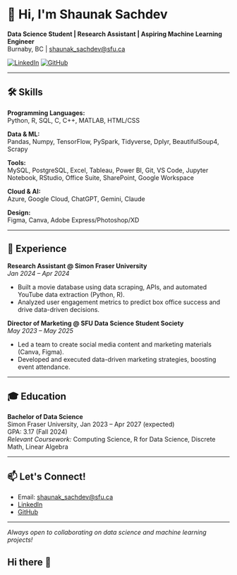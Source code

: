 # 👋 Hi, I'm Shaunak Sachdev

**Data Science Student | Research Assistant | Aspiring Machine Learning Engineer**  
Burnaby, BC | shaunak_sachdev@sfu.ca

[![LinkedIn](https://img.shields.io/badge/LinkedIn-blue?logo=linkedin)](https://www.linkedin.com/in/shaunaksachdev) 
[![GitHub](https://img.shields.io/badge/GitHub-181717?logo=github)](https://github.com/shaunaksachdev)

---

## 🛠️ Skills

**Programming Languages:**  
Python, R, SQL, C, C++, MATLAB, HTML/CSS

**Data & ML:**  
Pandas, Numpy, TensorFlow, PySpark, Tidyverse, Dplyr, BeautifulSoup4, Scrapy

**Tools:**  
MySQL, PostgreSQL, Excel, Tableau, Power BI, Git, VS Code, Jupyter Notebook, RStudio, Office Suite, SharePoint, Google Workspace

**Cloud & AI:**  
Azure, Google Cloud, ChatGPT, Gemini, Claude

**Design:**  
Figma, Canva, Adobe Express/Photoshop/XD

---

## 💼 Experience

**Research Assistant @ Simon Fraser University**  
*Jan 2024 – Apr 2024*  
- Built a movie database using data scraping, APIs, and automated YouTube data extraction (Python, R).
- Analyzed user engagement metrics to predict box office success and drive data-driven decisions.


**Director of Marketing @ SFU Data Science Student Society**  
*May 2023 – May 2025*  
- Led a team to create social media content and marketing materials (Canva, Figma).
- Developed and executed data-driven marketing strategies, boosting event attendance.

---


## 🎓 Education

**Bachelor of Data Science**  
Simon Fraser University, Jan 2023 – Apr 2027 (expected)  
GPA: 3.17 (Fall 2024)  
*Relevant Coursework:* Computing Science, R for Data Science, Discrete Math, Linear Algebra

---

## 📫 Let's Connect!

- Email: shaunak_sachdev@sfu.ca
- [LinkedIn](https://www.linkedin.com/in/shaunaksachdev)
- [GitHub](https://github.com/shaunaksachdev)

---

*Always open to collaborating on data science and machine learning projects!*
## Hi there 👋

<!--
**shaunaksachdev/shaunaksachdev** is a ✨ _special_ ✨ repository because its `README.md` (this file) appears on your GitHub profile.

Here are some ideas to get you started:

- 🔭 I’m currently working on ...
- 🌱 I’m currently learning ...
- 👯 I’m looking to collaborate on ...
- 🤔 I’m looking for help with ...
- 💬 Ask me about ...
- 📫 How to reach me: ...
- 😄 Pronouns: ...
- ⚡ Fun fact: ...
-->
